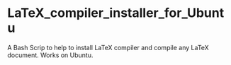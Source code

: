# LaTeX_compiler_installer_for_Ubuntu
A Bash Scrip to help to install LaTeX compiler and compile any LaTeX document. Works on Ubuntu.
